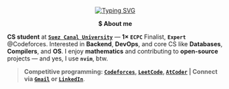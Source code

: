 <p align="center"><a href="https://git.io/typing-svg"><img src="https://readme-typing-svg.demolab.com?font=Play&pause=1000&color=33FF33&center=true&vCenter=true&width=420&height=18&lines=Hi,+I'm+Ahmed+Faraj_;Obsessed+with+CP+%26+Mathematics_;Feel+free+to+explore+my+repos_;ahmed@faraj:~$+grep+%22i%3C3bash%22+readme.md_" alt="Typing SVG" /></a></p>

<p align="center"><b>$ About me</b></p>
  
**CS student** at **[`Suez Canal University`](https://suez.edu.eg/ar/)** — **1× `ECPC`** Finalist, **`Expert`** @Codeforces. Interested in **Backend**, **DevOps**, and core CS like **Databases**, **Compilers**, and **OS**. I enjoy **mathematics** and contributing to **open-source** projects — and yes, I use **`nvim`**, btw.

> **Competitive programming: [`Codeforces`](https://codeforces.com/profile/Ahmed_Faraj), [`LeetCode`](https://leetcode.com/u/Ahmed_Faraj/), [`AtCoder`](https://atcoder.jp/users/Ahmed_Faraj) | Connect via [`Gmail`](mailto:ahmedfrag4040@gmail.com) or [`LinkedIn`](https://www.linkedin.com/in/ahmed-faraj-cs/)**.
